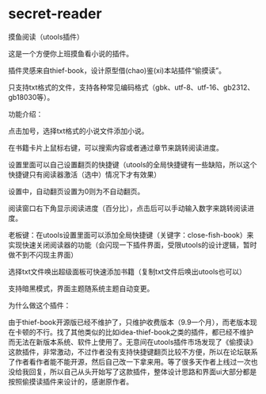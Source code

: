 # secret-reader
摸鱼阅读（utools插件）

这是一个方便你上班摸鱼看小说的插件。

插件灵感来自thief-book，设计原型借(chao)鉴(xi)本站插件“偷摸读”。

只支持txt格式的文件，支持各种常见编码格式（gbk、utf-8、utf-16、gb2312、gb18030等）。

功能介绍：

点击加号，选择txt格式的小说文件添加小说。

在书籍卡片上鼠标右键，可以搜索内容或者通过章节来跳转阅读进度。

设置里面可以自己设置翻页的快捷键（utools的全局快捷键有一些缺陷，所以这个快捷键只有阅读器激活（选中）情况下才有效果）

设置中，自动翻页设置为0则为不自动翻页。

阅读窗口右下角显示阅读进度（百分比），点击后可以手动输入数字来跳转阅读进度。

老板键：在utools设置里面可以添加全局快捷键（关键字：close-fish-book）来实现快速关闭阅读器的功能（会闪现一下插件界面，受限utools的设计逻辑，暂时做不到不闪现主界面）

选择txt文件唤出超级面板可快速添加书籍（复制txt文件后唤出utools也可以）

支持暗黑模式，界面主题随系统主题自动变更。



为什么做这个插件：

由于thief-book开源版已经不维护了，只维护收费版本（9.9一个月），而老版本现在卡顿的不行。找了其他类似的比如idea-thief-book之类的插件，都已经不维护而无法在新版本系统、软件上使用了。无意间在utools插件市场发现了《偷摸读》这款插件，非常激动，不过作者没有支持快捷键翻页比较不方便，所以在论坛联系了作者看作者能不能开源，然后自己改一下拿来用。等了很多天作者上线过一次也没给我回复，所以自己从头开始写了这款插件，整体设计思路和界面ui大部分都是按照偷摸读插件来设计的，感谢原作者。


